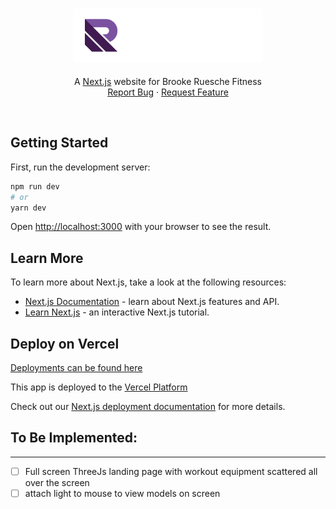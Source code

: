 <br />
<p align="center">
  <a href="https://github.com/bomeers/Bird-Brain">
    <div align="center" style="font-size: 30px"><img src="public\images\logos\logo-white.svg" width="60%" /></div>
  </a>

  <p align="center">
    A <a href="https://nextjs.org/">Next.js</a> website for Brooke Ruesche Fitness
    <br />
    <a href="https://github.com/bomeers/BrookeRuesche/issues">Report Bug</a>
    ·
    <a href="https://github.com/bomeers/BrookeRuesche/issues">Request Feature</a>
  </p>
</p>
<br>



## Getting Started

First, run the development server:

```bash
npm run dev
# or
yarn dev
```

Open [http://localhost:3000](http://localhost:3000) with your browser to see the result.

## Learn More

To learn more about Next.js, take a look at the following resources:

- [Next.js Documentation](https://nextjs.org/docs) - learn about Next.js features and API.
- [Learn Next.js](https://nextjs.org/learn) - an interactive Next.js tutorial.

## Deploy on Vercel

[Deployments can be found here](https://github.com/bomeers/BrookeRuesche/deployments/activity_log?environment=Preview)

This app is deployed to the [Vercel Platform](https://vercel.com)

Check out our [Next.js deployment documentation](https://nextjs.org/docs/deployment) for more details.

## To Be Implemented:
---
- [ ] Full screen ThreeJs landing page with workout equipment scattered all over the screen
- [ ] attach light to mouse to view models on screen
